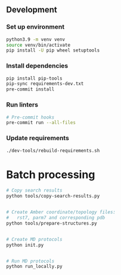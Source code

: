 ## Development

### Set up environment
```bash
python3.9 -m venv venv
source venv/bin/activate
pip install -U pip wheel setuptools
```

### Install dependencies

```bash
pip install pip-tools
pip-sync requirements-dev.txt
pre-commit install
```

### Run linters

```bash
# Pre-commit hooks
pre-commit run --all-files
```

### Update requirements

```bash
./dev-tools/rebuild-requirements.sh
```


# Batch processing


```bash
# Copy search results
python tools/copy-search-results.py


# Create Amber coordinate/topology files:
#   rst7, parm7 and corresponding pdb
python tools/prepare-structures.py


# Create MD protocols
python init.py


# Run MD protocols
python run_locally.py

```
